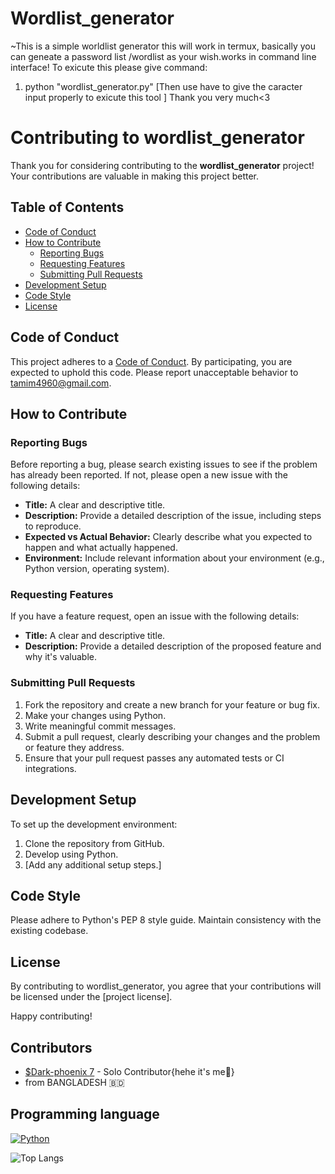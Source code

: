 # Wordlist_generator
~This is a simple worldlist generator this will work in termux, basically you can geneate a password list /wordlist as your wish.works in command line interface!
To exicute this please give command:
  1. python "wordlist_generator.py"
[Then use have to give the caracter input properly to exicute this tool ]
Thank you very much<3
# Contributing to wordlist_generator

Thank you for considering contributing to the **wordlist_generator** project! Your contributions are valuable in making this project better.

## Table of Contents

- [Code of Conduct](#code-of-conduct)
- [How to Contribute](#how-to-contribute)
  - [Reporting Bugs](#reporting-bugs)
  - [Requesting Features](#requesting-features)
  - [Submitting Pull Requests](#submitting-pull-requests)
- [Development Setup](#development-setup)
- [Code Style](#code-style)
- [License](#license)

## Code of Conduct

This project adheres to a [Code of Conduct](CODE_OF_CONDUCT.md). By participating, you are expected to uphold this code. Please report unacceptable behavior to tamim4960@gmail.com.

## How to Contribute

### Reporting Bugs

Before reporting a bug, please search existing issues to see if the problem has already been reported. If not, please open a new issue with the following details:

- **Title:** A clear and descriptive title.
- **Description:** Provide a detailed description of the issue, including steps to reproduce.
- **Expected vs Actual Behavior:** Clearly describe what you expected to happen and what actually happened.
- **Environment:** Include relevant information about your environment (e.g., Python version, operating system).

### Requesting Features

If you have a feature request, open an issue with the following details:

- **Title:** A clear and descriptive title.
- **Description:** Provide a detailed description of the proposed feature and why it's valuable.

### Submitting Pull Requests

1. Fork the repository and create a new branch for your feature or bug fix.
2. Make your changes using Python.
3. Write meaningful commit messages.
4. Submit a pull request, clearly describing your changes and the problem or feature they address.
5. Ensure that your pull request passes any automated tests or CI integrations.

## Development Setup

To set up the development environment:

1. Clone the repository from GitHub.
2. Develop using Python.
3. [Add any additional setup steps.]

## Code Style

Please adhere to Python's PEP 8 style guide. Maintain consistency with the existing codebase.

## License

By contributing to wordlist_generator, you agree that your contributions will be licensed under the [project license].

Happy contributing!

## Contributors

- [$Dark-phoenix 7](https://github.com/shtamim) - Solo Contributor{hehe it's me👾}
- from BANGLADESH 🇧🇩


## Programming language

[![Python](https://img.shields.io/badge/Made%20with-Python-blue.svg)](https://www.python.org/)

![Top Langs](https://github-readme-stats.vercel.app/api/top-langs/?username=shtamim&layout=compact)
